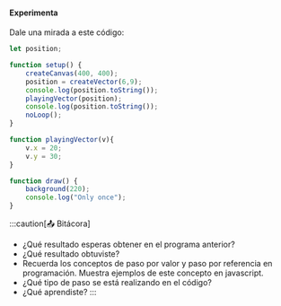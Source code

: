 #### Experimenta

Dale una mirada a este código:

``` js
let position;

function setup() {
    createCanvas(400, 400);
    position = createVector(6,9);
    console.log(position.toString());
    playingVector(position);
    console.log(position.toString());
    noLoop();
}

function playingVector(v){
    v.x = 20;
    v.y = 30;
}

function draw() {
    background(220);
    console.log("Only once");
}

```

:::caution[📤 Bitácora]

- ¿Qué resultado esperas obtener en el programa anterior?
- ¿Qué resultado obtuviste?
- Recuerda los conceptos de paso por valor y paso por referencia en programación. Muestra ejemplos de este concepto en 
javascript. 
- ¿Qué tipo de paso se está realizando en el código?
- ¿Qué aprendiste?
::: 



